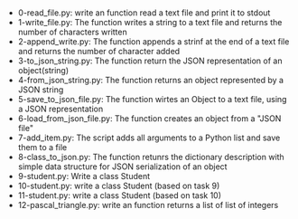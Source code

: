 ###
- 0-read_file.py: write an function read a text file and print it to stdout
- 1-write_file.py: The function writes a string to a text file and returns the number of characters written
- 2-append_write.py: The function appends a strinf at the end of a text file and returns the number of character added
- 3-to_json_string.py: The function return the JSON representation of an object(string)
- 4-from_json_string.py: The function returns an object represented by a JSON string
- 5-save_to_json_file.py: The function wirtes an Object to a text file, using a JSON representation
- 6-load_from_json_file.py: The function creates an object from a "JSON file"
- 7-add_item.py: The script adds all arguments to a Python list and save them to a file
- 8-class_to_json.py: The function retunrs the dictionary description with simple data structure for JSON serialization of an object
- 9-student.py: Write a class Student
- 10-student.py: write a class Student (based on task 9)
- 11-student.py: write a class Student (based on task 10)
- 12-pascal_triangle.py: write an function returns a list of list of integers
